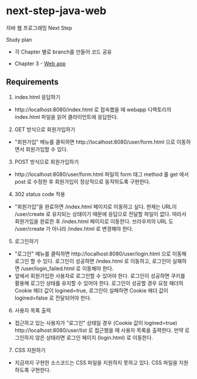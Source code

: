 # next-step-java-web
자바 웹 프로그래밍 Next Step

Study plan
- 각 Chapter 별로 branch를 만들어 코드 공유

* Chapter 3 - [Web app](https://github.com/quddnr153/next-step-java-web/tree/chapter-3-web=app)

## Requirements
1. index.html 응답하기
- http://localhost:8080/index.html 로 접속했을 때 webapp 디렉토리의 index.html 파일을 읽어 클라이언트에 응답한다.
2. GET 방식으로 회원가입하기
- "회원가입" 메뉴를 클릭하면 http://localhost:8080/user/form.html 으로 이동하면서 회원가입할 수 있다.
3. POST 방식으로 회원가입하기
- http://localhost:8080/user/form.html 파일의 form 태그 method 를 get 에서 post 로 수정한 후 회원가입이 정상적으로 동작하도록 구현한다.
4. 302 status code 적용
- "회원가입"을 완료하면 /index.html 페이지로 이동하고 싶다. 현재는 URL이 /user/create 로 유지되는 상태이기 때문에 응답으로 전달할 파일이 없다. 따라서 회원가입을 완료한 후 /index.html 페이지로 이동한다. 브라우저의 URL 도 /user/create 가 아니라 /index.html 로 변경해야 한다.
5. 로그인하기
- "로그인" 메뉴를 클릭하면 http://localhost:8080/user/login.html 으로 이동해 로그인 할 수 있다. 로그인이 성공하면 /index.html 로 이동하고, 로그인이 실패하면 /user/login_failed.html 로 이동해야 한다.
- 앞에서 회원가입한 사용자로 로그인할 수 있어야 한다. 로그인이 성공하면 쿠키를 활용해 로그인 상태를 유지할 수 있어야 한다. 로그인이 성공할 경우 요청 헤더의 Cookie 헤더 값이 logined=true, 로그인이 실패하면 Cookie 헤더 값이 logined=false 로 전달되어야 한다.
6. 사용자 목록 출력
- 접근하고 있는 사용자가 "로그인" 상태일 경우 (Cookie 값이 logined=true) http://localhost:8080/user/list 로 접근했을 때 사용자 목록을 출력한다. 만약 로그인하지 않은 상태라면 로그인 페이지 (login.html) 로 이동한다.
7. CSS 지원하기
- 지금까지 구현한 소스코드는 CSS 파일을 지원하지 못하고 있다. CSS 파일을 지원하도록 구현한다.